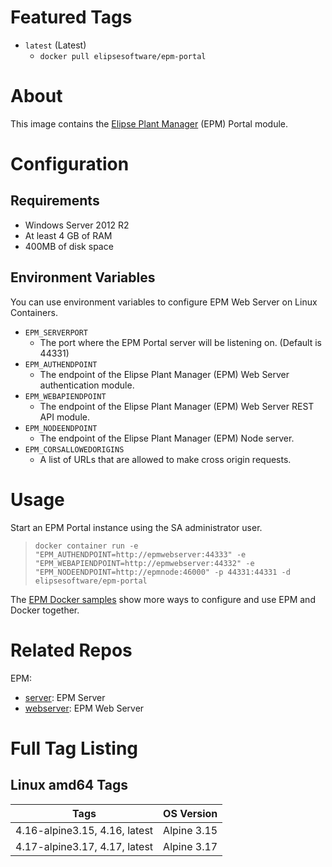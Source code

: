 # Featured Tags

* `latest` (Latest)
  * `docker pull elipsesoftware/epm-portal`

# About

This image contains the [Elipse Plant Manager](https://www.elipse.com.br/en/produto/elipse-plant-manager/) (EPM) Portal module.

# Configuration

## Requirements

- Windows Server 2012 R2
- At least 4 GB of RAM
- 400MB of disk space

## Environment Variables

You can use environment variables to configure EPM Web Server on Linux Containers.

- `EPM_SERVERPORT` 
  - The port where the EPM Portal server will be listening on. (Default is 44331)
- `EPM_AUTHENDPOINT`
  - The endpoint of the Elipse Plant Manager (EPM) Web Server authentication module.
- `EPM_WEBAPIENDPOINT`
  - The endpoint of the Elipse Plant Manager (EPM) Web Server REST API module.
- `EPM_NODEENDPOINT`
  - The endpoint of the Elipse Plant Manager (EPM) Node server.
- `EPM_CORSALLOWEDORIGINS`
  - A list of URLs that are allowed to make cross origin requests.

# Usage

Start an EPM Portal instance using the SA administrator user.

> ``docker container run -e "EPM_AUTHENDPOINT=http://epmwebserver:44333" -e "EPM_WEBAPIENDPOINT=http://epmwebserver:44332" -e "EPM_NODEENDPOINT=http://epmnode:46000" -p 44331:44331 -d elipsesoftware/epm-portal``

The [EPM Docker samples](https://github.com/elipsesoftware/epm-docker/blob/main/samples) show more ways to configure and use EPM and Docker together.

# Related Repos

EPM:

* [server](https://hub.docker.com/r/elipsesoftware/epm-server/): EPM Server
* [webserver](https://hub.docker.com/r/elipsesoftware/epm-webserver/): EPM Web Server

# Full Tag Listing

## Linux amd64 Tags
Tags | OS Version
-----------| ------------
4.16-alpine3.15, 4.16, latest | Alpine 3.15
4.17-alpine3.17, 4.17, latest | Alpine 3.17
